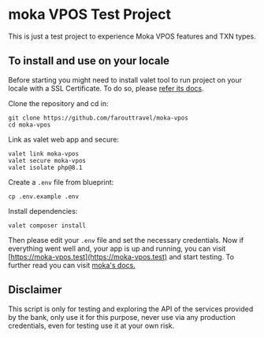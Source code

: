 # moka VPOS Test Project

This is just a test project to experience Moka VPOS features and TXN types.

## To install and use on your locale

Before starting you might need to install valet tool to run project on your locale with a SSL Certificate.
To do so, please [refer its docs](https://laravel.com/docs/9.x/valet#installation).

Clone the repository and cd in:
```
git clone https://github.com/farouttravel/moka-vpos
cd moka-vpos
```

Link as valet web app and secure:
```shell
valet link moka-vpos
valet secure moka-vpos
valet isolate php@8.1
```

Create a `.env` file from blueprint:
```shell
cp .env.example .env
```

Install dependencies:
```shell
valet composer install
```
Then please edit your `.env` file and set the necessary credentials. 
Now if everything went well and, your app is up and running, you can visit [https://moka-vpos.test](https://moka-vpos.test)
and start testing. To further read you can visit [moka's docs.](https://developer.moka.com/en/)

## Disclaimer
This script is only for testing and exploring the API of the services provided by the bank, only use it for
this purpose, never use via any production credentials, even for testing use it at your own risk.
